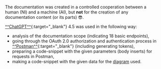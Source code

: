 The documentation was created in a controlled cooperation between a human (NI) and a machine (AI), but **not** for the creation of any documentation content (or its parts) :sunglasses:.

[^^ChatGPT^^](https://chatgpt.com/){:target="_blank"} 4.5 was used in the following way:

- analysis of the documentation scope (indicating 18 basic endpoints),
- going through the OAuth 2.0 authorization and authentication process in [^^Postman^^](https://www.postman.com/){:target="_blank"} (including generating tokens),
- preparing a code-snippet with the given parameters (body inserts) for requests in Postman,
- making a code-snippet with the given data for the [diagram](./general_information/changesets.md) used.
